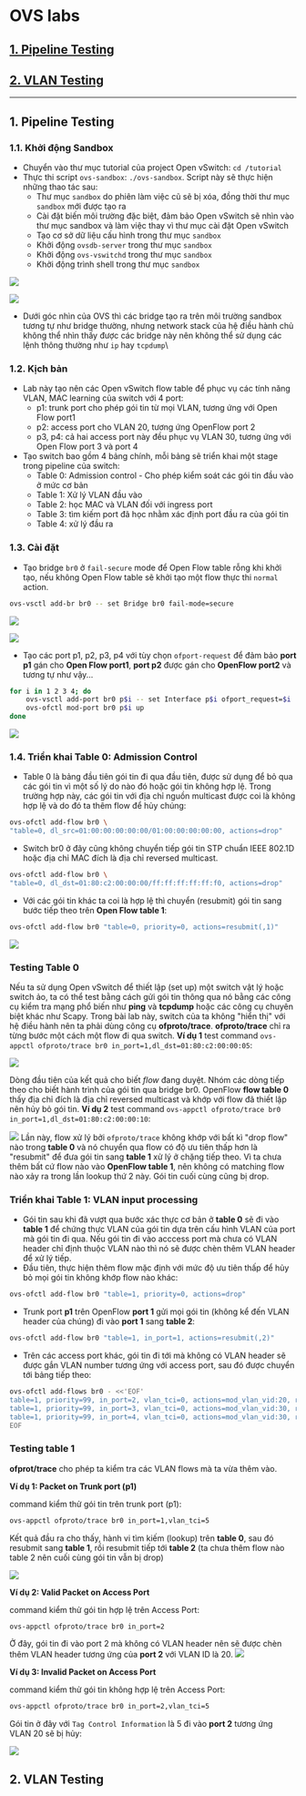 # OVS labs
## [1. Pipeline Testing](#pipeline)
## [2. VLAN Testing](#vlan)
---
## <a name="pipeline"></a> 1. Pipeline Testing
### 1.1. Khởi động Sandbox
- Chuyển vào thư mục tutorial của project Open vSwitch: ```cd /tutorial```
- Thực thi script ```ovs-sandbox```: ```./ovs-sandbox```. Script này sẽ thực hiện những thao tác sau:
	- Thư mục ```sandbox``` do phiên làm việc cũ sẽ bị xóa, đồng thời thư mục ```sandbox``` mới được tạo ra
	- Cài đặt biến môi trường đặc biệt, đảm bảo Open vSwitch sẽ nhìn vào thư mục sandbox và làm việc thay vì thư mục cài đặt Open vSwitch
	- Tạo cơ sở dữ liệu cấu hình trong thư mục ```sandbox```
	- Khởi động ```ovsdb-server``` trong thư mục ```sandbox```
	- Khởi động ```ovs-vswitchd``` trong thư mục ```sandbox```
	- Khởi động trình shell trong thư mục ```sandbox```

![](images/Labs/sand_box/sb_step1.png)

![](images/Labs/sand_box/conf-db0.png)

- Dưới góc nhìn của OVS thì các bridge tạo ra trên môi trường sandbox tương tự như bridge thường, nhưng network stack của hệ điều hành chủ không thể nhìn thấy được các bridge này nên không thể sử dụng các lệnh thông thường như ```ip``` hay ```tcpdump```\

### 1.2. Kịch bản
- Lab này tạo nên các Open vSwitch flow table để phục vụ các tính năng VLAN, MAC learning của switch với 4 port:
	- p1: trunk port cho phép gói tin từ mọi VLAN, tương ứng với Open Flow port1
	- p2: access port cho VLAN 20, tương ứng OpenFlow port 2
	- p3, p4: cả hai access port này đều phục vụ VLAN 30, tương ứng với Open Flow port 3 và port 4
- Tạo switch bao gồm 4 bảng chính, mỗi bảng sẽ triển khai một stage trong pipeline của switch:
	- Table 0: Admission control - Cho phép kiểm soát các gói tin đầu vào ở mức cơ bản
	- Table 1: Xử lý VLAN đầu vào
	- Table 2: học MAC và VLAN đối với ingress port
	- Table 3: tìm kiếm port đã học nhằm xác định port đầu ra của gói tin
	- Table 4: xử lý đầu ra

### 1.3. Cài đặt
- Tạo bridge ```br0``` ở ```fail-secure``` mode để Open Flow table rỗng khi khởi tạo, nếu không Open Flow table sẽ khởi tạo một flow thực thi ```normal``` action.
```sh
ovs-vsctl add-br br0 -- set Bridge br0 fail-mode=secure
```

![](images/Labs/sand_box/sb_add-bridge.png)

![](images/Labs/sand_box/conf-db1.png)

- Tạo các port p1, p2, p3, p4 với tùy chọn ```ofport-request``` để đảm bảo **port p1** gán cho **Open Flow port1**, **port p2** được gán cho **OpenFlow port2** và tương tự như vậy...
```sh
for i in 1 2 3 4; do
	ovs-vsctl add-port br0 p$i -- set Interface p$i ofport_request=$i
	ovs-ofctl mod-port br0 p$i up
done
```

![](images/Labs/sand_box/conf-db2.png)

### 1.4. Triển khai Table 0: Admission Control
- Table 0 là bảng đầu tiên gói tin đi qua đầu tiên, được sử dụng để bỏ qua các gói tin vì một số lý do nào đó hoặc gói tin không hợp lệ. Trong trường hợp này, các gói tin với địa chỉ nguồn multicast được coi là không hợp lệ và do đó ta thêm flow để hủy chúng:
```sh
ovs-ofctl add-flow br0 \ 
"table=0, dl_src=01:00:00:00:00:00/01:00:00:00:00:00, actions=drop"
```
- Switch br0 ở đây cũng không chuyển tiếp gói tin STP chuẩn IEEE 802.1D hoặc địa chỉ MAC đích là địa chỉ reversed multicast.
```sh
ovs-ofctl add-flow br0 \
"table=0, dl_dst=01:80:c2:00:00:00/ff:ff:ff:ff:ff:f0, actions=drop"
```
- Với các gói tin khác ta coi là hợp lệ thì chuyển (resubmit) gói tin sang bước tiếp theo trên **Open Flow table 1**:
```sh
ovs-ofctl add-flow br0 "table=0, priority=0, actions=resubmit(,1)"
```
![](images/Labs/sand_box/add-flow-tb0.png)

### Testing Table 0
Nếu ta sử dụng Open vSwitch để thiết lập (set up) một switch vật lý hoặc switch ảo, ta có thể test bằng cách gửi gói tin thông qua nó bằng các công cụ kiểm tra mạng phổ biến như **ping** và **tcpdump** hoặc các công cụ chuyên biệt khác như Scapy. Trong bài lab này, switch của ta không "hiển thị" với hệ điều hành nên ta phải dùng công cụ **ofproto/trace**. **ofproto/trace** chỉ ra từng bước một cách một flow đi qua switch. 
**Ví dụ 1** 
test command ```ovs-appctl ofproto/trace br0 in_port=1,dl_dst=01:80:c2:00:00:05```:

![](images/Labs/sand_box/appctl-1.png)

Dòng đầu tiên của kết quả cho biết *flow* đang duyệt. Nhóm các dòng tiếp theo cho biết hành trình của gói tin qua bridge br0. OpenFlow **flow table 0** thấy địa chỉ đích là địa chỉ reversed multicast và khớp với flow đã thiết lập nên hủy bỏ gói tin.
**Ví dụ 2** 
test command ```ovs-appctl ofproto/trace br0 in_port=1,dl_dst=01:80:c2:00:00:10```:

![](images/Labs/sand_box/appctl-2.png)
Lần này, flow xử lý bởi ```ofproto/trace``` không khớp với bất kì "drop flow" nào trong **table 0** và nó chuyển qua flow có độ ưu tiên thấp hơn là "resubmit" để đưa gói tin sang **table 1** xử lý ở chặng tiếp theo. Vì ta chưa thêm bất cứ flow nào vào **OpenFlow table 1**, nên không có matching flow nào xảy ra trong lần lookup thứ 2 này. Gói tin cuối cùng cũng bị drop.

### Triển khai Table 1: VLAN input processing
- Gói tin sau khi đã vượt qua bước xác thực cơ bản ở **table 0** sẽ đi vào **table 1** để chứng thực VLAN của gói tin dựa trên cấu hình VLAN của port mà gói tin đi qua. Nếu gói tin đi vào acccess port mà chưa có VLAN header chỉ định thuộc VLAN nào thì nó sẽ được chèn thêm VLAN header để xử lý tiếp.
- Đầu tiên, thực hiện thêm flow mặc định với mức độ ưu tiên thấp để hủy bỏ mọi gói tin không khớp flow nào khác:
```sh
ovs-ofctl add-flow br0 "table=1, priority=0, actions=drop"
```
- Trunk port **p1** trên OpenFlow **port 1** gửi mọi gói tin (không kể đến VLAN header của chúng) đi vào **port 1** sang **table 2**:
```sh
ovs-ofctl add-flow br0 "table=1, in_port=1, actions=resubmit(,2)"
```
- Trên các access port khác, gói tin đi tới mà không có VLAN header sẽ được gắn VLAN number tương ứng với access port, sau đó được chuyển tới bảng tiếp theo:
```sh
ovs-ofctl add-flows br0 - <<'EOF'
table=1, priority=99, in_port=2, vlan_tci=0, actions=mod_vlan_vid:20, resubmit(,2)
table=1, priority=99, in_port=3, vlan_tci=0, actions=mod_vlan_vid:30, resubmit(,2)
table=1, priority=99, in_port=4, vlan_tci=0, actions=mod_vlan_vid:30, resubmit(,2)
EOF
```

### Testing table 1
**ofprot/trace** cho phép ta kiểm tra các VLAN flows mà ta vừa thêm vào.

**Ví dụ 1: Packet on Trunk port (p1)**

command kiểm thử gói tin trên trunk port (p1):
```sh
ovs-appctl ofproto/trace br0 in_port=1,vlan_tci=5
```
Kết quả đầu ra cho thấy, hành vi tìm kiếm (lookup) trên **table 0**, sau đó resubmit sang **table 1**, rồi resubmit tiếp tới **table 2** (ta chưa thêm flow nào table 2 nên cuối cùng gói tin vẫn bị drop)

 ![](images/Labs/sand_box/appctl-3.png)

**Ví dụ 2: Valid Packet on Access Port**

command kiểm thử gói tin hợp lệ trên Access Port: 
```sh
ovs-appctl ofproto/trace br0 in_port=2
```
Ở đây, gói tin đi vào port 2 mà không có VLAN header nên sẽ được chèn thêm VLAN header tương ứng của **port 2** với VLAN ID là 20.
 ![](images/Labs/sand_box/appctl-4.png)

**Ví dụ 3: Invalid Packet on Access Port**

command kiểm thử gói tin không hợp lệ trên Access Port:
```sh
ovs-appctl ofproto/trace br0 in_port=2,vlan_tci=5
```
Gói tin ở đây với ```Tag Control Information``` là 5 đi vào **port 2** tương ứng VLAN 20 sẽ bị hủy:

![](images/Labs/sand_box/appctl-5.png)



## <a name="vlan"></a> 2. VLAN Testing
